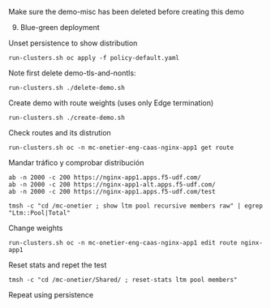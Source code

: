 Make sure the demo-misc has been deleted before creating this demo

9. Blue-green deployment


Unset persistence to show distribution

```
run-clusters.sh oc apply -f policy-default.yaml
```

Note first delete demo-tls-and-nontls:

```
run-clusters.sh ./delete-demo.sh
```

Create demo with route weights (uses only Edge termination)

```
run-clusters.sh ./create-demo.sh
```

Check routes and its distrution

```
run-clusters.sh oc -n mc-onetier-eng-caas-nginx-app1 get route 
```

Mandar tráfico y comprobar distribución

```
ab -n 2000 -c 200 https://nginx-app1.apps.f5-udf.com/
ab -n 2000 -c 200 https://nginx-app1-alt.apps.f5-udf.com/
ab -n 2000 -c 200 https://nginx-app1.apps.f5-udf.com/test

tmsh -c "cd /mc-onetier ; show ltm pool recursive members raw" | egrep "Ltm::Pool|Total"
```

Change weights

```
run-clusters.sh oc -n mc-onetier-eng-caas-nginx-app1 edit route nginx-app1
```
Reset stats and repet the test

```
tmsh -c "cd /mc-onetier/Shared/ ; reset-stats ltm pool members"
```
Repeat using persistence



